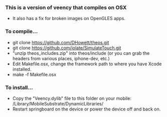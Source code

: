
### This is a version of veency that compiles on OSX
* It also has a fix for broken images on OpenGLES apps.

### To compile...
* git clone https://github.com/DHowett/theos.git
* git clone https://github.com/iolate/SimulateTouch.git
* "unzip theos_includes.zip" into theos/include  (or you can grab the headers from various places, iphone-dev, etc.)
* Edit Makefile.osx,  change the framework path to where you have Xcode installed.
* make -f Makefile.osx

### To install...
* Copy the "Veency.dylib" file to this folder on your mobile:  /Library/MobileSubstrate/DynamicLibraries/
* Restart springboard on the device or power the device off and back on.


